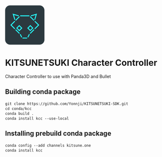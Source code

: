 ![logo](icon.png)

KITSUNETSUKI Character Controller
=================================

Character Controller to use with Panda3D and Bullet


Building conda package
----------------------

```
git clone https://github.com/Yonnji/KITSUNETSUKI-SDK.git
cd conda/kcc
conda build .
conda install kcc --use-local
```


Installing prebuild conda package
---------------------------------

```
conda config --add channels kitsune.one
conda install kcc
```
